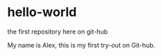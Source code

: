 # hello-world
the first repository here on git-hub

My name is Alex, this is my first try-out on Git-hub.
